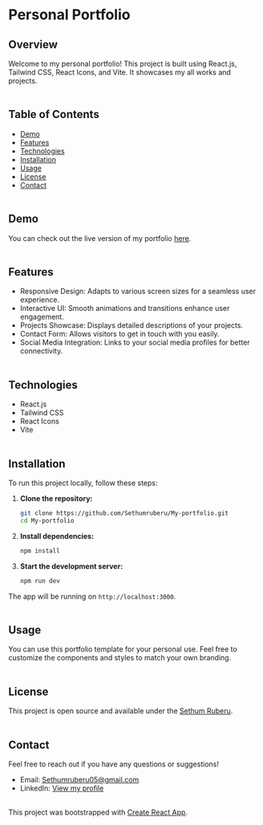 # Personal Portfolio</br>


## Overview
Welcome to my personal portfolio! This project is built using React.js, Tailwind CSS, React Icons, and Vite. It showcases my all works and projects. </br></br>


## Table of Contents

- [Demo](#demo)
- [Features](#features)
- [Technologies](#technologies)
- [Installation](#installation)
- [Usage](#usage)
- [License](#license)
- [Contact](#contact)</br></br>

## Demo

You can check out the live version of my portfolio [here](https://your-portfolio-link.com).</br></br>

## Features

- Responsive Design: Adapts to various screen sizes for a seamless user experience.
- Interactive UI: Smooth animations and transitions enhance user engagement.
- Projects Showcase: Displays detailed descriptions of your projects.
- Contact Form: Allows visitors to get in touch with you easily.
- Social Media Integration: Links to your social media profiles for better connectivity. </br></br>

## Technologies

- React.js
- Tailwind CSS
- React Icons
- Vite </br></br>
 
## Installation

To run this project locally, follow these steps:

1. **Clone the repository:**

    ```sh
    git clone https://github.com/Sethumruberu/My-portfolio.git
    cd My-portfolio
    ```

2. **Install dependencies:**

    ```sh
    npm install
    ```

3. **Start the development server:**

    ```sh
    npm run dev
    ```

The app will be running on `http://localhost:3000`. </br></br>

## Usage

You can use this portfolio template for your personal use. Feel free to customize the components and styles to match your own branding.</br></br>

## License

This project is open source and available under the [Sethum Ruberu](https://www.linkedin.com/in/sethum-ruberu-90a369293/).</br></br>

## Contact

Feel free to reach out if you have any questions or suggestions!

- Email: Sethumruberu05@gmail.com
- LinkedIn: [View my profile](https://www.linkedin.com/in/sethum-ruberu-90a369293/)</br></br>

This project was bootstrapped with [Create React App](https://github.com/facebook/create-react-app).


